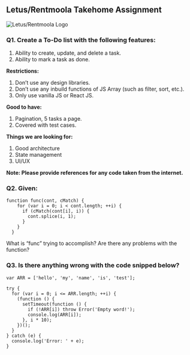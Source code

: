 ## Letus/Rentmoola Takehome Assignment

<img 
  src="https://gdm-catalog-fmapi-prod.imgix.net/ProductLogo/13c0a6c6-45f1-458a-af1f-258100fabc4d.png"
  alt="Letus/Rentmoola Logo"
/>

### Q1. Create a To-Do list with the following features:
1. Ability to create, update, and delete a task.
2. Ability to mark a task as done.

<strong>Restrictions:</strong>
1. Don’t use any design libraries.
2. Don’t use any inbuild functions of JS Array (such as filter, sort, etc.).
3. Only use vanilla JS or React JS.

<strong>Good to have:</strong>
1. Pagination, 5 tasks a page.
2. Covered with test cases.

<strong>Things we are looking for:</strong>
1. Good architecture
2. State management
3. UI/UX

<strong>Note: Please provide references for any code taken from the internet.</strong>


### Q2. Given:
```
function func(cont, cMatch) {
    for (var i = 0; i < cont.length; ++i) {
      if (cMatch(cont[i], i)) {
        cont.splice(i, 1);
      }
    }
  }
```
What is “func” trying to accomplish? Are there any problems with the function?


### Q3. Is there anything wrong with the code snipped below?
```
var ARR = ['hello', 'my', 'name', 'is', 'test'];

try {
  for (var i = 0; i <= ARR.length; ++i) {
    (function () {
      setTimeout(function () {
        if (!ARR[i]) throw Error('Empty word!');
        console.log(ARR[i]);
      }, i * 10);
    })();
  }
} catch (e) {
  console.log('Error: ' + e);
}